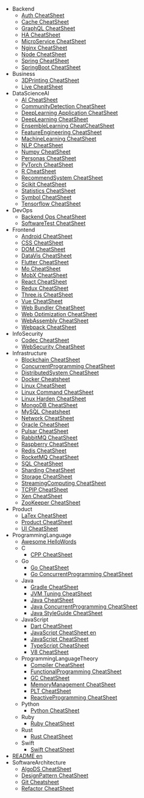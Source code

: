   - Backend
    - [Auth CheatSheet](/Backend/Auth-CheatSheet.md)
    - [Cache CheatSheet](/Backend/Cache-CheatSheet.md)
    - [GraphQL CheatSheet](/Backend/GraphQL-CheatSheet.md)
    - [HA CheatSheet](/Backend/HA-CheatSheet.md)
    - [MicroService CheatSheet](/Backend/MicroService-CheatSheet.md)
    - [Nginx CheatSheet](/Backend/Nginx-CheatSheet.md)
    - [Node CheatSheet](/Backend/Node-CheatSheet.md)
    - [Spring CheatSheet](/Backend/Spring-CheatSheet.md)
    - [SpringBoot CheatSheet](/Backend/SpringBoot-CheatSheet.md)
  - Business
    - [3DPrinting CheatSheet](/Business/3DPrinting-CheatSheet.md)
    - [Live CheatSheet](/Business/Live-CheatSheet.md)
  - DataScienceAI
    - [AI CheatSheet](/DataScienceAI/AI-CheatSheet.md)
    - [CommunityDetection CheatSheet](/DataScienceAI/CommunityDetection-CheatSheet.md)
    - [DeepLearning Application CheatSheet](/DataScienceAI/DeepLearning-Application-CheatSheet.md)
    - [DeepLearning CheatSheet](/DataScienceAI/DeepLearning-CheatSheet.md)
    - [EnsembleLearning CheatCheatSheet](/DataScienceAI/EnsembleLearning-CheatCheatSheet.md)
    - [FeatureEngineering CheatSheet](/DataScienceAI/FeatureEngineering-CheatSheet.md)
    - [MachineLearning CheatSheet](/DataScienceAI/MachineLearning-CheatSheet.md)
    - [NLP CheatSheet](/DataScienceAI/NLP-CheatSheet.md)
    - [Numpy CheatSheet](/DataScienceAI/Numpy-CheatSheet.md)
    - [Personas CheatSheet](/DataScienceAI/Personas-CheatSheet.md)
    - [PyTorch CheatSheet](/DataScienceAI/PyTorch-CheatSheet.md)
    - [R CheatSheet](/DataScienceAI/R-CheatSheet.md)
    - [RecommendSystem CheatSheet](/DataScienceAI/RecommendSystem-CheatSheet.md)
    - [Scikit CheatSheet](/DataScienceAI/Scikit-CheatSheet.md)
    - [Statistics CheatSheet](/DataScienceAI/Statistics-CheatSheet.md)
    - [Symbol CheatSheet](/DataScienceAI/Symbol-CheatSheet.md)
    - [Tensorflow CheatSheet](/DataScienceAI/Tensorflow-CheatSheet.md)
  - DevOps
    - [Backend Ops CheatSheet](/DevOps/Backend-Ops-CheatSheet.md)
    - [SoftwareTest CheatSheet](/DevOps/SoftwareTest-CheatSheet.md)
  - Frontend
    - [Android CheatSheet](/Frontend/Android-CheatSheet.md)
    - [CSS CheatSheet](/Frontend/CSS-CheatSheet.md)
    - [DOM CheatSheet](/Frontend/DOM-CheatSheet.md)
    - [DataVis CheatSheet](/Frontend/DataVis-CheatSheet.md)
    - [Flutter CheatSheet](/Frontend/Flutter-CheatSheet.md)
    - [Mo CheatSheet](/Frontend/Mo-CheatSheet.md)
    - [MobX CheatSheet](/Frontend/MobX-CheatSheet.md)
    - [React CheatSheet](/Frontend/React-CheatSheet.md)
    - [Redux CheatSheet](/Frontend/Redux-CheatSheet.md)
    - [Three.js CheatSheet](/Frontend/Three.js-CheatSheet.md)
    - [Vue CheatSheet](/Frontend/Vue-CheatSheet.md)
    - [Web Bundler CheatSheet](/Frontend/Web-Bundler-CheatSheet.md)
    - [Web Optimization CheatSheet](/Frontend/Web-Optimization-CheatSheet.md)
    - [WebAssembly CheatSheet](/Frontend/WebAssembly-CheatSheet.md)
    - [Webpack CheatSheet](/Frontend/Webpack-CheatSheet.md)
  - InfoSecurity
    - [Codec CheatSheet](/InfoSecurity/Codec-CheatSheet.md)
    - [WebSecurity CheatSheet](/InfoSecurity/WebSecurity-CheatSheet.md)
  - Infrastructure
    - [Blockchain CheatSheet](/Infrastructure/Blockchain-CheatSheet.md)
    - [ConcurrentProgramming CheatSheet](/Infrastructure/ConcurrentProgramming-CheatSheet.md)
    - [DistributedSystem CheatSheet](/Infrastructure/DistributedSystem-CheatSheet.md)
    - [Docker Cheatsheet](/Infrastructure/Docker-Cheatsheet.md)
    - [Linux CheatSheet](/Infrastructure/Linux-CheatSheet.md)
    - [Linux Command CheatSheet](/Infrastructure/Linux-Command-CheatSheet.md)
    - [Linux Harden CheatSheet](/Infrastructure/Linux-Harden-CheatSheet.md)
    - [MongoDB CheatSheet](/Infrastructure/MongoDB-CheatSheet.md)
    - [MySQL Cheatsheet](/Infrastructure/MySQL-Cheatsheet.md)
    - [Network CheatSheet](/Infrastructure/Network-CheatSheet.md)
    - [Oracle CheatSheet](/Infrastructure/Oracle-CheatSheet.md)
    - [Pulsar CheatSheet](/Infrastructure/Pulsar-CheatSheet.md)
    - [RabbitMQ CheatSheet](/Infrastructure/RabbitMQ-CheatSheet.md)
    - [Raspberry CheatSheet](/Infrastructure/Raspberry-CheatSheet.md)
    - [Redis CheatSheet](/Infrastructure/Redis-CheatSheet.md)
    - [RocketMQ CheatSheet](/Infrastructure/RocketMQ-CheatSheet.md)
    - [SQL CheatSheet](/Infrastructure/SQL-CheatSheet.md)
    - [Sharding CheatSheet](/Infrastructure/Sharding-CheatSheet.md)
    - [Storage CheatSheet](/Infrastructure/Storage-CheatSheet.md)
    - [StreamingComputing CheatSheet](/Infrastructure/StreamingComputing-CheatSheet.md)
    - [TCPIP CheatSheet](/Infrastructure/TCPIP-CheatSheet.md)
    - [Xen CheatSheet](/Infrastructure/Xen-CheatSheet.md)
    - [ZooKeeper CheatSheet](/Infrastructure/ZooKeeper-CheatSheet.md)
  - Product
    - [LaTex CheatSheet](/Product/LaTex-CheatSheet.md)
    - [Product CheatSheet](/Product/Product-CheatSheet.md)
    - [UI CheatSheet](/Product/UI-CheatSheet.md)
  - ProgrammingLanguage
    - [Awesome HelloWords](/ProgrammingLanguage/Awesome-HelloWords.md)
    - C
      - [CPP CheatSheet](/ProgrammingLanguage/C/CPP-CheatSheet.md)
    - Go
      - [Go CheatSheet](/ProgrammingLanguage/Go/Go-CheatSheet.md)
      - [Go ConcurrentProgramming CheatSheet](/ProgrammingLanguage/Go/Go-ConcurrentProgramming-CheatSheet.md)
    - Java
      - [Gradle CheatSheet](/ProgrammingLanguage/Java/Gradle-CheatSheet.md)
      - [JVM Tuning CheatSheet](/ProgrammingLanguage/Java/JVM-Tuning-CheatSheet.md)
      - [Java CheatSheet](/ProgrammingLanguage/Java/Java-CheatSheet.md)
      - [Java ConcurrentProgramming CheatSheet](/ProgrammingLanguage/Java/Java-ConcurrentProgramming-CheatSheet.md)
      - [Java StyleGuide CheatSheet](/ProgrammingLanguage/Java/Java-StyleGuide-CheatSheet.md)
    - JavaScript
      - [Dart CheatSheet](/ProgrammingLanguage/JavaScript/Dart-CheatSheet.md)
      - [JavaScript CheatSheet en](/ProgrammingLanguage/JavaScript/JavaScript-CheatSheet-en.md)
      - [JavaScript CheatSheet](/ProgrammingLanguage/JavaScript/JavaScript-CheatSheet.md)
      - [TypeScript CheatSheet](/ProgrammingLanguage/JavaScript/TypeScript-CheatSheet.md)
      - [V8 CheatSheet](/ProgrammingLanguage/JavaScript/V8-CheatSheet.md)
    - ProgrammingLanguageTheory
      - [Compiler CheatSheet](/ProgrammingLanguage/ProgrammingLanguageTheory/Compiler-CheatSheet.md)
      - [FunctionalProgramming CheatSheet](/ProgrammingLanguage/ProgrammingLanguageTheory/FunctionalProgramming-CheatSheet.md)
      - [GC CheatSheet](/ProgrammingLanguage/ProgrammingLanguageTheory/GC-CheatSheet.md)
      - [MemoryManagement CheatSheet](/ProgrammingLanguage/ProgrammingLanguageTheory/MemoryManagement-CheatSheet.md)
      - [PLT CheatSheet](/ProgrammingLanguage/ProgrammingLanguageTheory/PLT-CheatSheet.md)
      - [ReactiveProgramming CheatSheet](/ProgrammingLanguage/ProgrammingLanguageTheory/ReactiveProgramming-CheatSheet.md)
    - Python
      - [Python CheatSheet](/ProgrammingLanguage/Python/Python-CheatSheet.md)
    - Ruby
      - [Ruby CheatSheet](/ProgrammingLanguage/Ruby/Ruby-CheatSheet.md)
    - Rust
      - [Rust CheatSheet](/ProgrammingLanguage/Rust/Rust-CheatSheet.md)
    - Swift
      - [Swift CheatSheet](/ProgrammingLanguage/Swift/Swift-CheatSheet.md)
  - [README en](/README-en.md)
  - SoftwareArchitecture
    - [AlgoDS CheatSheet](/SoftwareArchitecture/AlgoDS-CheatSheet.md)
    - [DesignPattern CheatSheet](/SoftwareArchitecture/DesignPattern-CheatSheet.md)
    - [Git Cheatsheet](/SoftwareArchitecture/Git-Cheatsheet.md)
    - [Refactor CheatSheet](/SoftwareArchitecture/Refactor-CheatSheet.md)